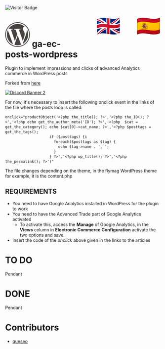 ![Visitor Badge](https://visitor-badge.laobi.icu/badge?page_id=techshareroom.ga-ec-posts-wordpress)

<a href="https://github.com/techshareroom/ga-ec-posts-wordpress/blob/master/READMEesES.md" target="_blank"><img src="https://raw.githubusercontent.com/techshareroom/ga-ec-posts-wordpress/master/images/languages/spain.png" width="80" img align="right"></a>
<a href="https://github.com/techshareroom/ga-ec-posts-wordpress" target="_blank"><img src="https://raw.githubusercontent.com/techshareroom/ga-ec-posts-wordpress/master/images/languages/united-kingdom.png" width="80" style="vertical-align:middle;margin:0px 50px" img align="right"></a>

<img src="https://raw.githubusercontent.com/techshareroom/ga-ec-posts-wordpress/master/images/ga-ec-posts-wordpress.png" width="80"> ga-ec-posts-wordpress
=============================================

Plugin to implement impressions and clicks of advanced Analytics commerce in WordPress posts

Forked from [here](https://github.com/queseo/ga-ec-posts-wordpress)

<a href="https://discord.gg/wfm7Jrj">
<img src="https://discordapp.com/api/guilds/750051000664064141/widget.png?style=banner2" alt="Discord Banner 2"/>
</a>

For now, it's necessary to insert the following onclick event in the links of the file where the posts loop is called:
```
onclick="productObject('<?php the_title(); ?>','<?php the_ID(); ?>','<?php echo get_the_author_meta('ID'); ?>','<?php  $cat = get_the_category(); echo $cat[0]->cat_name; ?>','<?php $posttags = get_the_tags();
					if ($posttags) {i
					  foreach($posttags as $tag) {
						echo $tag->name . ', '; 
					  }
					} ?>','<?php wp_title(); ?>','<?php the_permalink(); ?>')"
```

The file changes depending on the theme, in the flymag WordPress theme for example, it is the content.php

## REQUIREMENTS

- You need to have Google Analytics installed in WordPress for the plugin to work
- You need to have the Advanced Trade part of Google Analytics activated
	- To activate this, access the **Manage** of Google Analytics, in the **Views** column in **Electronic Commerce Configuration** activate the two options and save.
- Insert the code of the *onclick* above given in the links to the articles

# TO DO

Pendant

# DONE

Pendant

# Contributors

* [queseo](https://github.com/queseo)